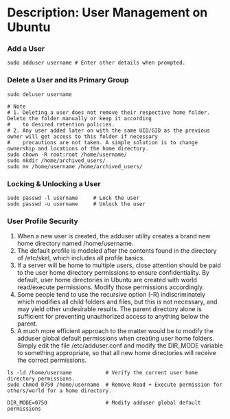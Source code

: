 # Description: User Management on Ubuntu

### Add a User
```
sudo adduser username # Enter other details when prompted.
```

### Delete a User and its Primary Group
```
sudo deluser username

# Note
# 1. Deleting a user does not remove their respective home folder. Delete the folder manually or keep it according
#    to desired retention policies.
# 2. Any user added later on with the same UID/GID as the previous owner will get access to this folder if necessary
#    precautions are not taken. A simple solution is to change ownership and locations of the home directory.
sudo chown -R root:root /home/username/
sudo mkdir /home/archived_users/
sudo mv /home/username /home/archived_users/
```

### Locking & Unlocking a User
```
sudo passwd -l username     # Lock the user
sudo passwd -u username     # Unlock the user
```

### User Profile Security
1. When a new user is created, the adduser utility creates a brand new home directory named /home/username.
2. The default profile is modeled after the contents found in the directory of /etc/skel, which includes all
   profile basics.
3. If a server will be home to multiple users, close attention should be paid to the user home directory
   permissions to ensure confidentiality. By default, user home directories in Ubuntu are created with world
   read/execute permissions. Modify those permissions accordingly.
4. Some people tend to use the recursive option (-R) indiscriminately which modifies all child folders and files,
   but this is not necessary, and may yield other undesirable results. The parent directory alone is sufficient
   for preventing unauthorized access to anything below the parent.
5. A much more efficient approach to the matter would be to modify the adduser global default permissions when
   creating user home folders. Simply edit the file /etc/adduser.conf and modify the DIR_MODE variable to something
   appropriate, so that all new home directories will receive the correct permissions.

```
ls -ld /home/username           # Verify the current user home directory permissions.
sudo chmod 0750 /home/username  # Remove Read + Execute permission for others/world for a home directory.

DIR_MODE=0750                   # Modify adduser global default permissions
```
